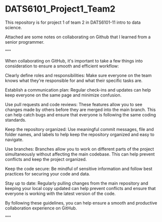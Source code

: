 # DATS6101_Project1_Team2
This repository is for project 1 of team 2 in DATS6101-11 intro to data science.

Attached are some notes on collaborating on Github that I learned from a senior programmer.

"""

When collaborating on GitHub, it's important to take a few things into consideration to ensure a smooth and efficient workflow:

Clearly define roles and responsibilities: Make sure everyone on the team knows what they're responsible for and what their specific tasks are.

Establish a communication plan: Regular check-ins and updates can help keep everyone on the same page and minimize confusion.

Use pull requests and code reviews: These features allow you to see changes made by others before they are merged into the main branch. This can help catch bugs and ensure that everyone is following the same coding standards.

Keep the repository organized: Use meaningful commit messages, file and folder names, and labels to help keep the repository organized and easy to navigate.

Use branches: Branches allow you to work on different parts of the project simultaneously without affecting the main codebase. This can help prevent conflicts and keep the project organized.

Keep the code secure: Be mindful of sensitive information and follow best practices for securing your code and data.

Stay up to date: Regularly pulling changes from the main repository and keeping your local copy updated can help prevent conflicts and ensure that everyone is working with the latest version of the code.

By following these guidelines, you can help ensure a smooth and productive collaboration experience on GitHub.

"""



